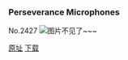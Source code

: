 ### Perseverance Microphones
No.2427
![图片不见了~~~](https://imgs.xkcd.com/comics/perseverance_microphones.png)

[原址](https://xkcd.com//2427) [下载](https://imgs.xkcd.com/comics/perseverance_microphones.png)

